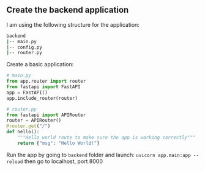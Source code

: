 ## Create the backend application

I am using the following structure for the application:

```bash
backend
|-- main.py
|-- config.py
|-- router.py
```

Create a basic application:

```python
# main.py
from app.router import router
from fastapi import FastAPI
app = FastAPI()
app.include_router(router)

# router.py
from fastapi import APIRouter
router = APIRouter()
@router.get("/")
def hello():
    """Hello world route to make sure the app is working correctly"""
    return {"msg": "Hello World!"}
```

Run the app by going to `backend` folder and launch: `uvicorn app.main:app --reload` then go to localhost, port 8000
